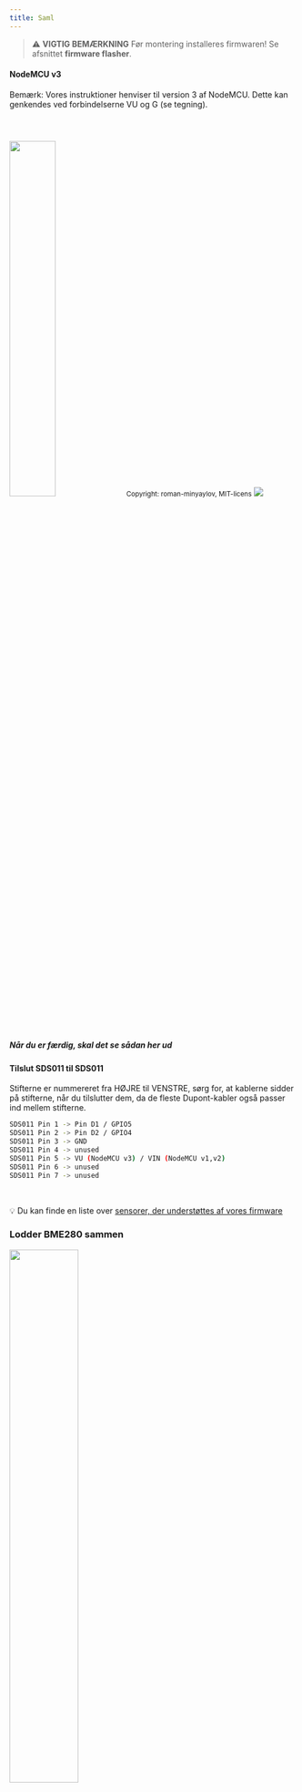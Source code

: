 ```yaml
---
title: Saml
---
```


> ⚠️ **VIGTIG BEMÆRKNING**
Før montering installeres firmwaren!
Se afsnittet __firmware flasher__.

#### NodeMCU v3
Bemærk: Vores instruktioner henviser til version 3 af NodeMCU. Dette kan genkendes ved forbindelserne VU og G (se tegning).

<img src="../docs/airrohr/airrohr-wiring-sds011-bme280.jpg" style="width:40%; margin-top: 3em" loading="lazy"/>
<small>Copyright: roman-minyaylov, MIT-licens</small>


<img src="../docs/airrohr/nodemcu-v3-bme280.jpeg" style="margin-top: 1em" loading="lazy"/>

##### Når du er færdig, skal det se sådan her ud


#### Tilslut SDS011 til SDS011
Stifterne er nummereret fra HØJRE til VENSTRE, sørg for, at kablerne sidder på stifterne, når du tilslutter dem, da de fleste Dupont-kabler også passer ind mellem stifterne.
```bash
SDS011 Pin 1 -> Pin D1 / GPIO5
SDS011 Pin 2 -> Pin D2 / GPIO4
SDS011 Pin 3 -> GND
SDS011 Pin 4 -> unused
SDS011 Pin 5 -> VU (NodeMCU v3) / VIN (NodeMCU v1,v2)
SDS011 Pin 6 -> unused
SDS011 Pin 7 -> unused
```

<br>

💡 Du kan finde en liste over [sensorer, der understøttes af vores firmware](https://github.com/opendata-stuttgart/sensors-software/blob/master/airrohr-firmware/Readme.md)


### Lodder BME280 sammen
<img src="../docs/airrohr/solder-a-bme-280.jpeg" style="width:49%; padding-right: 0.5em" class="items-center" loading="lazy"/>
<img src="../docs/airrohr/solder-bme-280.jpeg" style="width:49%;" loading="lazy"/>

Forbind pin-headeren med BME280-kortet. Lod den fra bagsiden. Hullerne mellem stifterne er meget små, så vær tålmodig og forsigtig.

Tricket er at sætte loddekolbens spids mod stiften, varme den en smule op og derefter påføre loddet let.


#### Tilslutning af BME280
Pins er nummereret fra VENSTRE til HØJRE.

```bash
VIN -> Pin 3V3 (3.3V)
GND->  GND/G
SDA -> PIN D3
SCL -> Pin D4
```


### Bind det hele sammen

##### Binder NodeMCU og SDS011 sammen
<img src="../docs/airrohr/tie-air-quality-sensor-together.jpeg" loading="lazy"/>
Brug et kabelbånd til at forbinde NodeMCU'en (ESP8266) og SDS011-sensoren, så Wifi-antennen peger væk fra sensoren

 
 ##### Connect fleksibelt rør
<img src="../docs/airrohr/sds011-with-tube.jpeg" style="width:49%; padding-right: 0.5em" loading="lazy"/>
 <img src="../docs/airrohr/bme280-tied-to-tube.jpeg" style="width:49%;" loading="lazy"/>

* Tilslut den fleksible slange til SDS011-sensoren
* Brug et andet kabelbånd til at fastgøre BME280-temperatursensoren til røret
* Før USB-kablet gennem røret. Monter SDS011 med NodeMCU'en vendt mod toppen og blæseren vendt mod bunden.
 
##### Skub sensoren ind i røret
* Skub delene ind i røret, så de sidder fast i røret
* USB-kabel, fleksibelt rør og BME280 skal kigge ud af rørets ende
* Skub det andet rør på det første.

<img src="../docs/airrohr/sds011-jammed-into-tube.jpeg" loading="lazy"/>

##### Efterbehandling
* Placer temperaturføleren på det fleksible rør, så den er på kanten af røret.
* Skær det fleksible rør af i enden af røret
* Valgfrit: Du kan dække de åbne ender af røret med et fint net. Så kan luften cirkulere, men insekterne bliver udenfor.
* Valgfrit: Du kan dække de åbne ender af røret med et fint net. Så kan luften cirkulere, men insekterne bliver udenfor.
<img src="../docs/airrohr/position-bme280.jpeg" loading="lazy"/>


#### Placering
Det ideelle sted ville være 1,5 til 3,5 meter over gaden og godt ventileret. Dette kan dog ikke lade sig gøre for alle mennesker, og derfor anmodes der om oplysninger som højde over jorden og beliggenhed i forhold til gaden ved registreringen.

